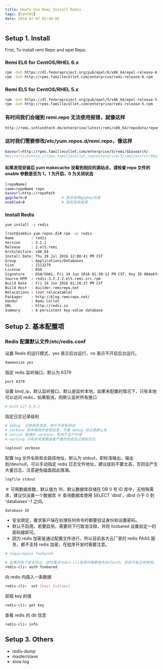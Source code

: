 ```yaml
---
title: HowTo Use Remi Install Redis
tags: [CentOS]
date: 2016-07-07 03:49:02
---
```


## Setup 1. Install

Frist, To install remi Repo and epel Repo.

### Remi EL6 for CentOS/RHEL 6.x

```bash
rpm -Uvh https://dl.fedoraproject.org/pub/epel/6/x86_64/epel-release-6-8.noarch.rpm
rpm -Uvh http://rpms.famillecollet.com/enterprise/remi-release-6.rpm
```

### Remi EL5 for CentOS/RHEL 5.x

```bash
rpm -Uvh https://dl.fedoraproject.org/pub/epel/5/x86_64/epel-release-5-4.noarch.rpm
rpm -Uvh http://rpms.famillecollet.com/enterprise/remi-release-5.rpm
```

### 有时间我们会碰到 remi.repo 无法使用报错，就像这样

```bash
http://remi.schlundtech.de/enterprise/latest/remi/x86_64/repodata/repomd.xml: [Errno 14] PYCURL ERROR 22 - "The requested URL returned error: 404 Not Found"
```

### 这时我们需要修改/etc/yum.repos.d/remi.repo，像这样

```bash
baseurl=http://rpms.famillecollet.com/enterprise/5/remi/$basearch/
#mirrorlist=http://rpms.famillecollet.com/enterprise/5/remi/mirror/$basearch/
```

#### 如果发现安装后 yum makecache 没看到相应的源站点，请检查 repo 文件的 enable 参数是否为 1，1 为开启，0 为关闭状态

```bash
[repoName]
name=repoName repo
baseurl=http://repoPath
gpgcheck=0                # 是否启用gpgkey检查
enabled=0                 # 是否启用该源
```

### Install Redis

```bash
yum install -y redis

[root@zabbix yum.repos.d]# rpm -qi redis
Name        : redis
Version     : 3.2.1
Release     : 2.el5.remi
Architecture: x86_64
Install Date: Thu 28 Jul 2016 12:00:41 PM CST
Group       : Applications/Databases
Size        : 2113279
License     : BSD
Signature   : DSA/SHA1, Fri 24 Jun 2016 01:30:12 PM CST, Key ID 004e6f4700f97f56
Source RPM  : redis-3.2.1-2.el5.remi.src.rpm
Build Date  : Fri 24 Jun 2016 01:28:27 PM CST
Build Host  : builder.remirepo.net
Relocations : (not relocatable)
Packager    : http://blog.remirepo.net/
Vendor      : Remi Collet
URL         : http://redis.io
Summary     : A persistent key-value database
```

## Setup 2. 基本配置项

### Redis 配置默认文件/etc/redis.conf

设置 Redis 的运行模式，yes 表示后台运行，no 表示不开启后台运行。

```bash
daemonize yes
```

指定 redis 监听端口，默认为 6379

```bash
port 6379
```

设置 bind_ip，默认监听接口，默认是监听本地，如果未配置的情况下，只有本地可以访问 redis，如果取消，则默认监听所有接口

```bash
# bind 127.0.0.1
```

指定日志记录级别

```bash
# debug  记录很多信息，用于开发和测试
# varbose 很多精简的有用信息，不像 debug 会记录那么多
# notice 普通的 verbose，常用于生产环境
# warning 只有非常重要或者严重的信息会记录到日志

loglevel verbose
```

配置 log 文件名称和全路径地址，默认为 stdout，即标准输出，输出到/dev/null，可以手动指定 redis 日志文件地址，建议级别不要太高，否则会产生大量日志，注意避免磁盘因此撑满。

```bash
logfile stdout
```

＃ 可用数据库数，默认值为 16，默认数据库存储在 DB 0 号 ID 库中，无特殊需求，建议仅设置一个数据库
＃ 查询数据库使用  SELECT 'dbid'，dbid 介于 0 到 'databases'-1 之间。

```bash
database 16
```

- 安全限定，要求客户端在处理任何命令时都要验证身份和设置密码。
- 默认不启用，若要启用，需要将下行取消注释，并将 foobared 设置自定一的密码接即可。
- 因为 redis 加密是通过配置文件进行，所以目前各大云厂家的 redis PAAS 服务，都不支持 redis 加密，在程序开发时需要注意。

```bash
# requirepass foobared

# 如果开启了安全验证，这时通过redis-cli登录时需要首先执行auth，否则不能正常使用。
redis-cli> auth foobared
```

向 redis 内插入一条数据

```bash
redis-cli>  set [key] [values]
```

获取 key 的值

```bash
redis-cli> get key
```

查看 redis 的 db 信息

```bash
redis-cli> info
```

## Setup 3. Others

- redis-dump
- master/slave
- slow log
